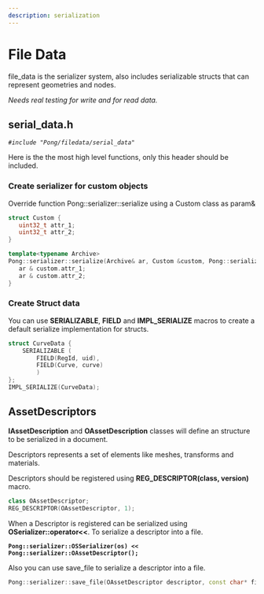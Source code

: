 ```yaml
---
description: serialization
---
```


# File Data

file\_data is the serializer system, also includes serializable structs that can represent geometries and nodes.

_Needs real testing for write and for read data._

## serial\_data.h

_`#include "Pong/filedata/serial_data"`_

Here is the the most high level functions, only this header should be included.

### Create serializer for custom objects

Override function  Pong::serializer::serialize using a Custom class as param&

```cpp
struct Custom {
   uint32_t attr_1;
   uint32_t attr_2;
}

template<typename Archive>
Pong::serializer::serialize(Archive& ar, Custom &custom, Pong::serializer::Version version) {
   ar & custom.attr_1;
   ar & custom.attr_2;
}
```

### Create Struct data

You can use **SERIALIZABLE**, **FIELD** and **IMPL\_SERIALIZE** macros to create a default serialize implementation for structs.

```cpp
struct CurveData {    
    SERIALIZABLE (            
        FIELD(RegId, uid),            
        FIELD(Curve, curve)    
        )
};
IMPL_SERIALIZE(CurveData);
```

## AssetDescriptors

**IAssetDescription** and **OAssetDescription** classes will define an structure to be serialized in a document.

Descriptors represents a set of elements like meshes, transforms and materials.

Descriptors should be registered using **REG\_DESCRIPTOR(class, version)** macro.

```cpp
class OAssetDescriptor;
REG_DESCRIPTOR(OAssetDescriptor, 1);
```

When a Descriptor is registered can be serialized using **OSerializer::operator<<**. To serialize a descriptor into a file.

<pre class="language-cpp"><code class="lang-cpp"><strong>Pong::serializer::OSSerializer(os) &#x3C;&#x3C; Pong::serializer::OAssetDescriptor();</strong></code></pre>

Also you can use save\_file to serialize a descriptor into a file.

```cpp
Pong::serializer::save_file(OAssetDescriptor descriptor, const char* file_name);
```



